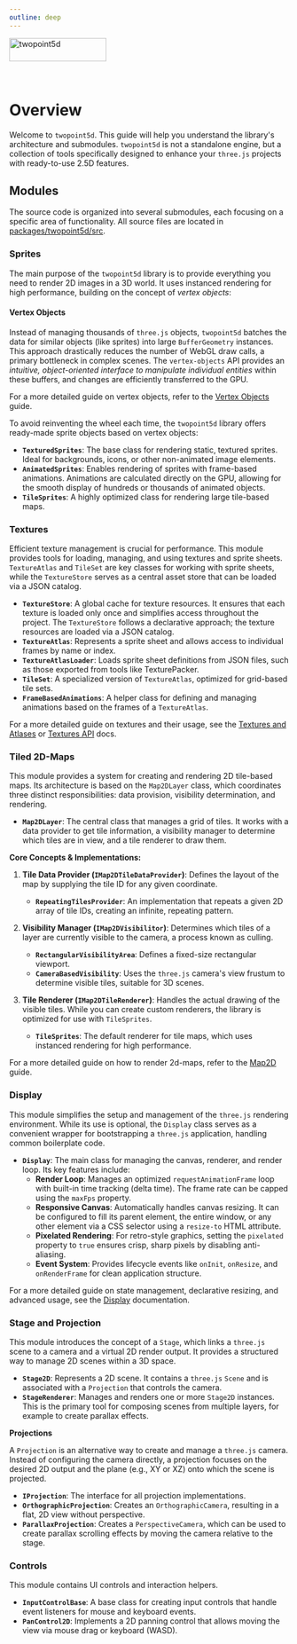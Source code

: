 ```yaml
---
outline: deep
---
```


<img src="/images/twopoint5d-700x168.png" style="padding-bottom: 2rem" width="175" height="42" alt="twopoint5d">

# Overview

Welcome to `twopoint5d`. This guide will help you understand the library's architecture and submodules. `twopoint5d` is not a standalone engine, but a collection of tools specifically designed to enhance your `three.js` projects with ready-to-use 2.5D features.


## Modules

The source code is organized into several submodules, each focusing on a specific area of functionality. All source files are located in [packages/twopoint5d/src](https://github.com/spearwolf/twopoint5d/tree/main/packages/twopoint5d/src).


### Sprites

The main purpose of the `twopoint5d` library is to provide everything you need to render 2D images in a 3D world. It uses instanced rendering for high performance, building on the concept of _vertex objects_:

#### Vertex Objects

Instead of managing thousands of `three.js` objects, `twopoint5d` batches the data for similar objects (like sprites) into large `BufferGeometry` instances. This approach drastically reduces the number of WebGL draw calls, a primary bottleneck in complex scenes. The `vertex-objects` API provides an _intuitive, object-oriented interface to manipulate individual entities_ within these buffers, and changes are efficiently transferred to the GPU.

For a more detailed guide on vertex objects, refer to the [Vertex Objects](./vertex-objects.md)  guide.

To avoid reinventing the wheel each time, the `twopoint5d` library offers ready-made sprite objects based on vertex objects:

-   **`TexturedSprites`**: The base class for rendering static, textured sprites. Ideal for backgrounds, icons, or other non-animated image elements.
-   **`AnimatedSprites`**: Enables rendering of sprites with frame-based animations. Animations are calculated directly on the GPU, allowing for the smooth display of hundreds or thousands of animated objects.
-   **`TileSprites`**: A highly optimized class for rendering large tile-based maps.


### Textures

Efficient texture management is crucial for performance. This module provides tools for loading, managing, and using textures and sprite sheets.
`TextureAtlas` and `TileSet` are key classes for working with sprite sheets, while the `TextureStore` serves as a central asset store that can be loaded via a JSON catalog.

-   **`TextureStore`**: A global cache for texture resources. It ensures that each texture is loaded only once and simplifies access throughout the project. The `TextureStore` follows a declarative approach; the texture resources are loaded via a JSON catalog.
-   **`TextureAtlas`**: Represents a sprite sheet and allows access to individual frames by name or index.
-   **`TextureAtlasLoader`**: Loads sprite sheet definitions from JSON files, such as those exported from tools like TexturePacker.
-   **`TileSet`**: A specialized version of `TextureAtlas`, optimized for grid-based tile sets.
-   **`FrameBasedAnimations`**: A helper class for defining and managing animations based on the frames of a `TextureAtlas`.

For a more detailed guide on textures and their usage, see the [Textures and Atlases](./textures.md) or [Textures API](./cheat-sheet-textures.md) docs.


### Tiled 2D-Maps

This module provides a system for creating and rendering 2D tile-based maps. Its architecture is based on the `Map2DLayer` class, which coordinates three distinct responsibilities: data provision, visibility determination, and rendering.

-   **`Map2DLayer`**: The central class that manages a grid of tiles. It works with a data provider to get tile information, a visibility manager to determine which tiles are in view, and a tile renderer to draw them.

**Core Concepts & Implementations:**

1.  **Tile Data Provider (`IMap2DTileDataProvider`)**: Defines the layout of the map by supplying the tile ID for any given coordinate.
    -   **`RepeatingTilesProvider`**: An implementation that repeats a given 2D array of tile IDs, creating an infinite, repeating pattern.

2.  **Visibility Manager (`IMap2DVisibilitor`)**: Determines which tiles of a layer are currently visible to the camera, a process known as culling.
    -   **`RectangularVisibilityArea`**: Defines a fixed-size rectangular viewport.
    -   **`CameraBasedVisibility`**: Uses the `three.js` camera's view frustum to determine visible tiles, suitable for 3D scenes.

3.  **Tile Renderer (`IMap2DTileRenderer`)**: Handles the actual drawing of the visible tiles. While you can create custom renderers, the library is optimized for use with `TileSprites`.
    -   **`TileSprites`**: The default renderer for tile maps, which uses instanced rendering for high performance.

For a more detailed guide on how to render 2d-maps, refer to the [Map2D](./map-2d.md)  guide.

### Display

This module simplifies the setup and management of the `three.js` rendering environment. While its use is optional, the `Display` class serves as a convenient wrapper for bootstrapping a `three.js` application, handling common boilerplate code.

-   **`Display`**: The main class for managing the canvas, renderer, and render loop. Its key features include:
    -   **Render Loop**: Manages an optimized `requestAnimationFrame` loop with built-in time tracking (delta time). The frame rate can be capped using the `maxFps` property.
    -   **Responsive Canvas**: Automatically handles canvas resizing. It can be configured to fill its parent element, the entire window, or any other element via a CSS selector using a `resize-to` HTML attribute.
    -   **Pixelated Rendering**: For retro-style graphics, setting the `pixelated` property to `true` ensures crisp, sharp pixels by disabling anti-aliasing.
    -   **Event System**: Provides lifecycle events like `onInit`, `onResize`, and `onRenderFrame` for clean application structure.

For a more detailed guide on state management, declarative resizing, and advanced usage, see the [Display](./display.md) documentation.

### Stage and Projection

This module introduces the concept of a `Stage`, which links a `three.js` scene to a camera and a virtual 2D render output. It provides a structured way to manage 2D scenes within a 3D space.

-   **`Stage2D`**: Represents a 2D scene. It contains a `three.js` `Scene` and is associated with a `Projection` that controls the camera.
-   **`StageRenderer`**: Manages and renders one or more `Stage2D` instances. This is the primary tool for composing scenes from multiple layers, for example to create parallax effects.

**Projections**

A `Projection` is an alternative way to create and manage a `three.js` camera. Instead of configuring the camera directly, a projection focuses on the desired 2D output and the plane (e.g., XY or XZ) onto which the scene is projected.

-   **`IProjection`**: The interface for all projection implementations.
-   **`OrthographicProjection`**: Creates an `OrthographicCamera`, resulting in a flat, 2D view without perspective.
-   **`ParallaxProjection`**: Creates a `PerspectiveCamera`, which can be used to create parallax scrolling effects by moving the camera relative to the stage.


### Controls

This module contains UI controls and interaction helpers.

-   **`InputControlBase`**: A base class for creating input controls that handle event listeners for mouse and keyboard events.
-   **`PanControl2D`**: Implements a 2D panning control that allows moving the view via mouse drag or keyboard (WASD).
